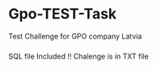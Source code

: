 # Gpo-TEST-Task
Test Challenge for GPO company Latvia
###
SQL file Included !!
Chalenge is in TXT file
